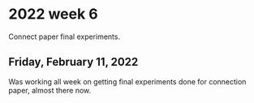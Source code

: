 # 2022 week 6

Connect paper final experiments.

## Friday, February 11, 2022

Was working all week on getting final experiments done for connection paper, almost there now.
